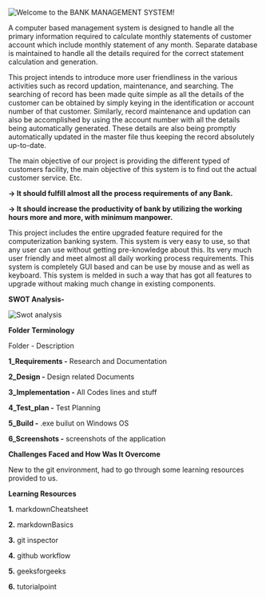 ![Welcome to the BANK MANAGEMENT SYSTEM!](https://user-images.githubusercontent.com/82470968/115016906-54078880-9ed3-11eb-8364-bee250f1da29.png)

A computer based management system is designed to handle all the primary information required to calculate monthly statements of customer account which include monthly statement of any month. Separate database is maintained to handle all the details required for the correct statement calculation and generation.

This project intends to introduce more user friendliness in the various activities such as record updation, maintenance, and searching. The searching of record has been made quite simple as all the details of the customer can be obtained by simply keying in the identification or account number of that customer. Similarly, record maintenance and updation can also be accomplished by using the account number with all the details being automatically generated. These details are also being promptly automatically updated in the master file thus keeping the record absolutely up-to-date.

The main objective of our project is providing the different typed of customers facility, the main objective of this system is to find out the actual customer service. Etc.

**-> It should fulfill almost all the process requirements of any Bank.**

**-> It should increase the productivity of bank by utilizing the working hours more and more, with minimum manpower.**

This project includes the entire upgraded feature required for the computerization banking system. This system is very easy to use, so that any user can use without getting pre-knowledge about this. Its very much user friendly and meet almost all daily working process requirements. This system is completely GUI based and can be use by mouse and as well as keyboard. This system is melded in such a way that has got all features to upgrade without making much change in existing components.



**SWOT Analysis-**

![Swot analysis](https://user-images.githubusercontent.com/82470968/115017005-81543680-9ed3-11eb-997b-ce6075ec042d.JPG)



**Folder Terminology**

Folder -	Description

**1_Requirements -** Research and Documentation

**2_Design -** Design related Documents

**3_Implementation -**	All Codes lines and stuff

**4_Test_plan	-** Test Planning

**5_Build -**	.exe builut on Windows OS

**6_Screenshots	-** screenshots of the application
 



**Challenges Faced and How Was It Overcome**

New to the git environment, had to go through some learning resources provided to us.




**Learning Resources**

**1.** markdownCheatsheet

**2.** markdownBasics

**3.** git inspector

**4.** github workflow

**5.** geeksforgeeks

**6.** tutorialpoint
